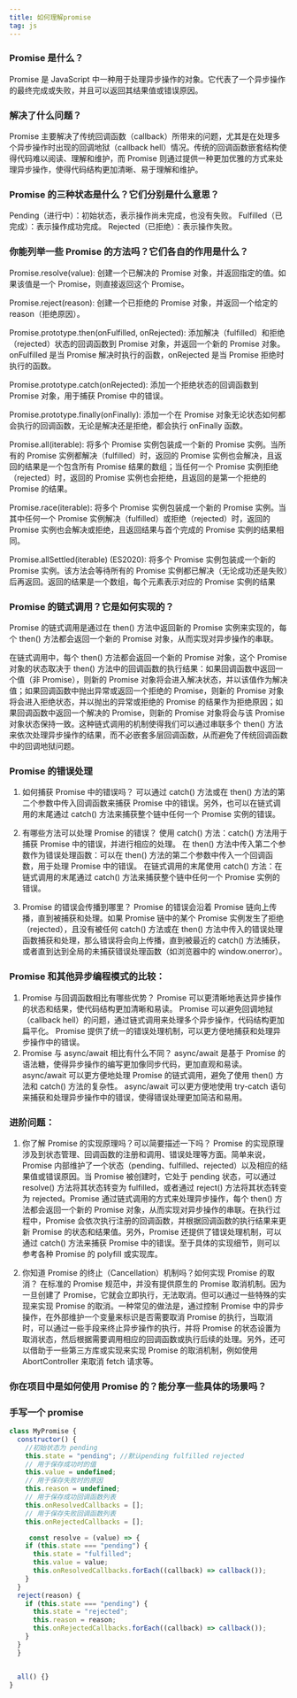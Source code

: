 ```yaml
---
title: 如何理解promise
tag: js
---
```


### Promise 是什么？

Promise 是 JavaScript 中一种用于处理异步操作的对象。它代表了一个异步操作的最终完成或失败，并且可以返回其结果值或错误原因。

### 解决了什么问题？

Promise 主要解决了传统回调函数（callback）所带来的问题，尤其是在处理多个异步操作时出现的回调地狱（callback hell）情况。传统的回调函数嵌套结构使得代码难以阅读、理解和维护，而 Promise 则通过提供一种更加优雅的方式来处理异步操作，使得代码结构更加清晰、易于理解和维护。

### Promise 的三种状态是什么？它们分别是什么意思？

Pending（进行中）：初始状态，表示操作尚未完成，也没有失败。
Fulfilled（已完成）：表示操作成功完成。
Rejected（已拒绝）：表示操作失败。

### 你能列举一些 Promise 的方法吗？它们各自的作用是什么？

Promise.resolve(value):
创建一个已解决的 Promise 对象，并返回指定的值。如果该值是一个 Promise，则直接返回这个 Promise。

Promise.reject(reason):
创建一个已拒绝的 Promise 对象，并返回一个给定的 reason（拒绝原因）。

Promise.prototype.then(onFulfilled, onRejected):
添加解决（fulfilled）和拒绝（rejected）状态的回调函数到 Promise 对象，并返回一个新的 Promise 对象。onFulfilled 是当 Promise 解决时执行的函数，onRejected 是当 Promise 拒绝时执行的函数。

Promise.prototype.catch(onRejected):
添加一个拒绝状态的回调函数到 Promise 对象，用于捕获 Promise 中的错误。

Promise.prototype.finally(onFinally):
添加一个在 Promise 对象无论状态如何都会执行的回调函数，无论是解决还是拒绝，都会执行 onFinally 函数。

Promise.all(iterable):
将多个 Promise 实例包装成一个新的 Promise 实例。当所有的 Promise 实例都解决（fulfilled）时，返回的 Promise 实例也会解决，且返回的结果是一个包含所有 Promise 结果的数组；当任何一个 Promise 实例拒绝（rejected）时，返回的 Promise 实例也会拒绝，且返回的是第一个拒绝的 Promise 的结果。

Promise.race(iterable):
将多个 Promise 实例包装成一个新的 Promise 实例。当其中任何一个 Promise 实例解决（fulfilled）或拒绝（rejected）时，返回的 Promise 实例也会解决或拒绝，且返回结果与首个完成的 Promise 实例的结果相同。

Promise.allSettled(iterable) (ES2020):
将多个 Promise 实例包装成一个新的 Promise 实例。该方法会等待所有的 Promise 实例都已解决（无论成功还是失败）后再返回。返回的结果是一个数组，每个元素表示对应的 Promise 实例的结果

### Promise 的链式调用？它是如何实现的？

Promise 的链式调用是通过在 then() 方法中返回新的 Promise 实例来实现的，每个 then() 方法都会返回一个新的 Promise 对象，从而实现对异步操作的串联。

在链式调用中，每个 then() 方法都会返回一个新的 Promise 对象，这个 Promise 对象的状态取决于 then() 方法中的回调函数的执行结果：如果回调函数中返回一个值（非 Promise），则新的 Promise 对象将会进入解决状态，并以该值作为解决值；如果回调函数中抛出异常或返回一个拒绝的 Promise，则新的 Promise 对象将会进入拒绝状态，并以抛出的异常或拒绝的 Promise 的结果作为拒绝原因；如果回调函数中返回一个解决的 Promise，则新的 Promise 对象将会与该 Promise 对象状态保持一致。这种链式调用的机制使得我们可以通过串联多个 then() 方法来依次处理异步操作的结果，而不必嵌套多层回调函数，从而避免了传统回调函数中的回调地狱问题。

### Promise 的错误处理

1. 如何捕获 Promise 中的错误吗？
   可以通过 catch() 方法或在 then() 方法的第二个参数中传入回调函数来捕获 Promise 中的错误。另外，也可以在链式调用的末尾通过 catch() 方法来捕获整个链中任何一个 Promise 实例的错误。

2. 有哪些方法可以处理 Promise 的错误？
   使用 catch() 方法：catch() 方法用于捕获 Promise 中的错误，并进行相应的处理。
   在 then() 方法中传入第二个参数作为错误处理函数：可以在 then() 方法的第二个参数中传入一个回调函数，用于处理 Promise 中的错误。
   在链式调用的末尾使用 catch() 方法：在链式调用的末尾通过 catch() 方法来捕获整个链中任何一个 Promise 实例的错误。

3. Promise 的错误会传播到哪里？
   Promise 的错误会沿着 Promise 链向上传播，直到被捕获和处理。如果 Promise 链中的某个 Promise 实例发生了拒绝（rejected），且没有被任何 catch() 方法或在 then() 方法中传入的错误处理函数捕获和处理，那么错误将会向上传播，直到被最近的 catch() 方法捕获，或者直到达到全局的未捕获错误处理函数（如浏览器中的 window.onerror）。

### Promise 和其他异步编程模式的比较：

1. Promise 与回调函数相比有哪些优势？
   Promise 可以更清晰地表达异步操作的状态和结果，使代码结构更加清晰和易读。
   Promise 可以避免回调地狱（callback hell）的问题，通过链式调用来处理多个异步操作，代码结构更加扁平化。
   Promise 提供了统一的错误处理机制，可以更方便地捕获和处理异步操作中的错误。
2. Promise 与 async/await 相比有什么不同？
   async/await 是基于 Promise 的语法糖，使得异步操作的编写更加像同步代码，更加直观和易读。
   async/await 可以更方便地处理 Promise 的链式调用，避免了使用 then() 方法和 catch() 方法的复杂性。
   async/await 可以更方便地使用 try-catch 语句来捕获和处理异步操作中的错误，使得错误处理更加简洁和易用。

### 进阶问题：

1. 你了解 Promise 的实现原理吗？可以简要描述一下吗？
   Promise 的实现原理涉及到状态管理、回调函数的注册和调用、错误处理等方面。简单来说，Promise 内部维护了一个状态（pending、fulfilled、rejected）以及相应的结果值或错误原因。当 Promise 被创建时，它处于 pending 状态，可以通过 resolve() 方法将其状态转变为 fulfilled，或者通过 reject() 方法将其状态转变为 rejected。Promise 通过链式调用的方式来处理异步操作，每个 then() 方法都会返回一个新的 Promise 对象，从而实现对异步操作的串联。在执行过程中，Promise 会依次执行注册的回调函数，并根据回调函数的执行结果来更新 Promise 的状态和结果值。另外，Promise 还提供了错误处理机制，可以通过 catch() 方法来捕获 Promise 中的错误。至于具体的实现细节，则可以参考各种 Promise 的 polyfill 或实现库。

2. 你知道 Promise 的终止（Cancellation）机制吗？如何实现 Promise 的取消？
   在标准的 Promise 规范中，并没有提供原生的 Promise 取消机制。因为一旦创建了 Promise，它就会立即执行，无法取消。但可以通过一些特殊的实现来实现 Promise 的取消。一种常见的做法是，通过控制 Promise 中的异步操作，在外部维护一个变量来标识是否需要取消 Promise 的执行，当取消时，可以通过一些手段来终止异步操作的执行，并将 Promise 的状态设置为取消状态，然后根据需要调用相应的回调函数或执行后续的处理。另外，还可以借助于一些第三方库或实现来实现 Promise 的取消机制，例如使用 AbortController 来取消 fetch 请求等。

### 你在项目中是如何使用 Promise 的？能分享一些具体的场景吗？

### 手写一个 promise

```js
class MyPromise {
  constructor() {
    //初始状态为 pending
    this.state = "pending"; //默认pending fulfilled rejected
    // 用于保存成功时的值
    this.value = undefined;
    // 用于保存失败时的原因
    this.reason = undefined;
    // 用于保存成功回调函数列表
    this.onResolvedCallbacks = [];
    // 用于保存失败回调函数列表
    this.onRejectedCallbacks = [];

     const resolve = (value) => {
    if (this.state === "pending") {
      this.state = "fulfilled";
      this.value = value;
      this.onResolvedCallbacks.forEach((callback) => callback());
    }
  }
  reject(reason) {
    if (this.state === "pending") {
      this.state = "rejected";
      this.reason = reason;
      this.onRejectedCallbacks.forEach((callback) => callback());
    }
  }
  }


  all() {}
}
```
